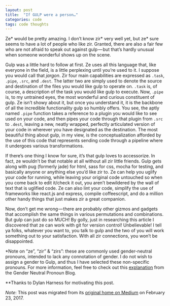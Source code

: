 ```yaml
---
layout: post
title:  "If GULP were a person…"
categories: code
tags: code thoughts
---
```


Ze* would be pretty amazing. I don’t know zir* very well yet, but ze* sure seems to have a lot of people who like zir. Granted, there are also a fair few who are not afraid to speak out against gulp — but that’s hardly unusual when someone wonderful shows up on the scene.  

Gulp was a little hard to follow at first. Ze uses all this language that, like everyone in the field, is a little perplexing until you’re used to it. I suppose you would call that *jargon*. <!--more-->Zir four main capabilities are expressed as `.task`, `.pipe`, `.src`, and `.dest`. The latter two are simply used to denote the source and destination of the files you would like gulp to operate on. `.task` is, of course, a description of the task you would like gulp to execute. Now, `.pipe` is, to my untrained eyes, the most wonderful and curious constituent of gulp. Ze isn’t showy about it, but once you understand it, it is the backbone of all the incredible functionality gulp so humbly offers. You see, the aptly named `.pipe` function takes a reference to a plugin you would like to see used on your code, and then pipes your code through that plugin from `.src` to `.dest`, leaving a new, neatly wrapped, perfectly articulated version of your code in wherever you have designated as the destination. The most beautiful thing about gulp, in my view, is the conceptualization afforded by the use of this code that represents sending code through a pipeline where it undergoes various transformations.  

If there’s one thing I know for sure, it’s that gulp loves to accessorize. In fact, ze wouldn’t be that notable at all without all zir little friends. Gulp gets along with pug (formerly jade) for html, sass for css, mocha for testing, and basically anyone or anything else you’d like zir to. Ze can help you uglify your code for running, while leaving your original code untouched so when you come back to edit it/check it out, you aren’t bewildered by the wall of text that is uglified code. Ze can also lint your code, simplify the use of frameworks like react.js and express, compile coffeescript, and do a million other handy things that just makes zir a great companion.  

Now, don’t get me wrong — there are probably other gizmos and gadgets that accomplish the same things in various permutations and combinations. But gulp can just do so MUCH! By golly, just in researching this article I discovered that ze can work with git for version control! Unbelievable! I tell ya folks, whatever you want to, you talk to gulp and the two of you will work something out to your satisfaction. With all zir connections, you won’t be disappointed.  

*Note on “ze”, “zir” & “zirs”: these are commonly used gender-neutral pronouns, intended to lack any connotation of gender. I do not wish to assign a gender to Gulp, and thus I have selected these non-specific pronouns. For more information, feel free to check out this [explanation](\\genderneutralpronoun.wordpress.com) from the Gender Neutral Pronoun Blog.  

**Thanks to Dylan Harness for motivating this post.  

*Note*: This post was migrated from its [original home on Medium](https://medium.com/@heatherbooker/if-gulp-were-a-person-82a6cd6e3e38#.fhs0i3owm) on February 23, 2017.
